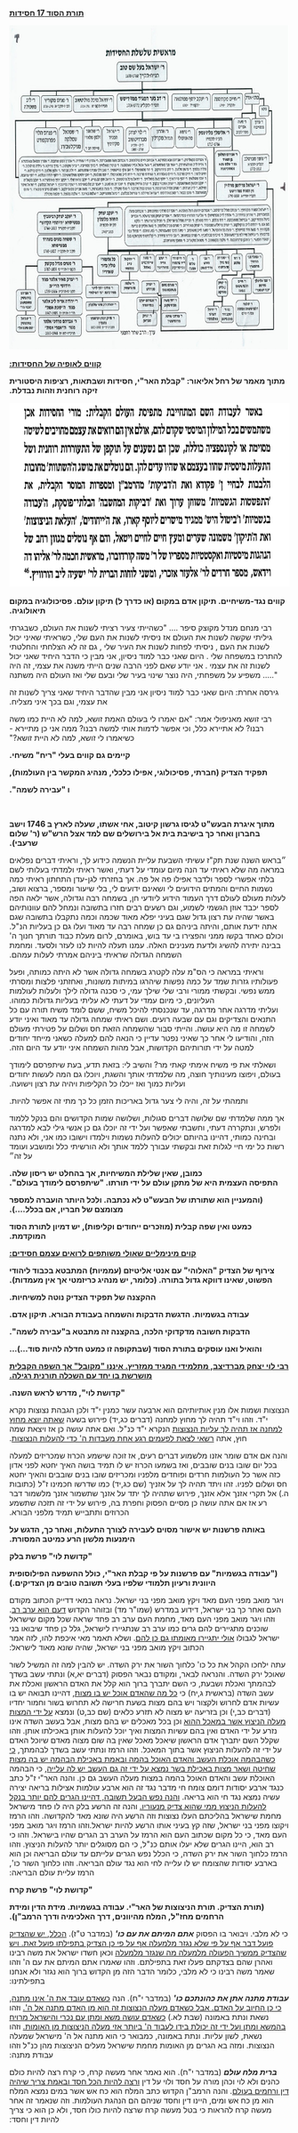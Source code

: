 **<span dir="rtl"><u>תורת הסוד 17 חסידות</u></span>**

<img src="יז. תורת הסוד - חסידות 1/media/image1.jpeg"
style="width:7.73958in;height:6.07292in"
alt="https://static.wixstatic.com/media/f75bea_a691d4db459347a49af394b03379544d.jpg/v1/fill/w_852,h_602,al_c,q_90,usm_0.66_1.00_0.01/f75bea_a691d4db459347a49af394b03379544d.jpg" />

<span dir="rtl">  
</span>

**<span dir="rtl"><u>קווים לאופיה של החסידות:</u></span>**

**<span dir="rtl">מתוך מאמר של רחל אליאור: "קבלת האר"י, חסידות ושבתאות,
רציפות היסטורית זיקה רוחנית וזהות נבדלת.</span>**

<img src="יז. תורת הסוד - חסידות 1/media/image2.jpeg"
style="width:7.95278in;height:3.44412in" />

<span dir="rtl"> </span>

**<span dir="rtl">קווים נגד-משיחיים. תיקון אדם במקום (או כדרך ל) תיקון
עולם. פסיכולוגיה במקום תיאולוגיה.</span>**

<span dir="rtl">רבי מנחם מנדל מקוצק סיפר .... "כשהייתי צעיר רציתי לשנות
את העולם, כשבגרתי גיליתי שקשה לשנות את העולם אז ניסיתי לשנות את העם שלי,
כשראיתי שאיני יכול לשנות את העם , ניסיתי לפחות לשנות את העיר שלי , גם זה
לא הצלחתי והחלטתי להתרכז במשפחה שלי . היום שאני כבר למוד ניסיון, אני
מבין כי הדבר היחיד שאני יכול לשנות זה את עצמי . אני יודע שאם לפני הרבה
שנים הייתי משנה את עצמי, זה היה משפיע על משפחתי, היה נוצר שינוי בעיר שלי
ובעם שלי ואז העולם היה משתנה</span> ....."

<span dir="rtl">גירסה אחרת: היום שאני כבר למוד ניסיון אני מבין שהדבר
היחיד שאני צריך לשנות זה את עצמי, וגם בכך איני מצליח.</span>

<span dir="rtl">רבי זושא מאניפולי אמר: "אם יאמרו לי בעולם האמת זושא, למה
לא היית כמו משה רבנו? לא אתיירא כלל, וכי אפשר לדמות אותי למשה רבנו? ממה
אני כן מתיירא - כשיאמרו לי זושא, למה לא היית זושא?"</span>

**<span dir="rtl">קיימים גם קווים בעלי "ריח" משיחי.</span>**

**<span dir="rtl">תפקיד הצדיק (חברתי, פסיכולוגי, אפילו כלכלי, מנהיג
המקשר בין העולמות),</span>**

**<span dir="rtl">ו "עבירה לשמה".</span>**

**<span dir="rtl">  
</span>**

**<span dir="rtl">מתוך איגרת הבעש"ט לגיסו גרשון קיטוב, אחי אשתו, שעלה
לארץ ב 1746 וישב בחברון ואחר כך בישיבת בית אל בירושלים שם למד אצל הרש"ש
(ר' שלום שרעבי).</span>**

<span dir="rtl">״בראש השנה שנת תק"ז עשיתי השבעת עליית הנשמה כידוע לך,
וראיתי דברים נפלאים במראה מה שלא ראיתי עד הנה מיום עומדי על דעתי, ואשר
ראיתי ולמדתי בעלותי לשם בלתי אפשרי לספר ולדבר אפילו פה אל פה. אך בחזרתי
לגן-עדן התחתון ראיתי כמה נשמות החיים והמתים הידועים לי ושאינם ידועים לי,
בלי שיעור ומספר, ברצוא ושוב, לעלות מעולם לעולם דרך העמוד הידוע ליודעי
חן, בשמחה רבה וגדולה, אשר ילאה הפה לספר יכבד אוזן הגשמי לשמוע, וגם רשעים
רבים חזרו בתשובה ונמחל להם עוונותיהם באשר שהיה עת רצון גדול שגם בעיני
יפלא מאוד שכמה וכמה נתקבלו בתשובה שגם אתה ידעת אותם, והיתה ביניהם גם כן
שמחה רבה עד מאוד ועלו גם כן בעליות הנ"ל. וכולם כאחד בקשו ממני והפצירו בי
עד בוש, באומרם, לרום מעלת כבוד תורתך חנוך ה' בבינה יתירה להשיג ולדעת
מענינים האלה. עמנו תעלה להיות לנו לעזר ולסעד. ומחמת השמחה הגדולה שראיתי
ביניהם אמרתי לעלות עמהם.</span>

<span dir="rtl">וראיתי במראה כי הס"מ עלה לקטרג בשמחה גדולה אשר לא היתה
כמותה, ופעל פעולותיו גזרות שמד על כמה נפשות שיהרגו במיתות משונות,
ואחזתני פלצות ומסרתי ממש נפשי. ובקשתי ממורי ורבי שלי שילך עמי, כי סכנה
גדולה לילך ולעלות לעולמות העליונים, כי מיום עמדי על דעתי לא עליתי בעליות
גדולות כמוהו.  
ועליתי מדרגה אחר מדרגה, עד שנכנסתי להיכל משיח, ששם לומד משיח תורה עם כל
התנאים והצדיקים וגם עם שבעה רועים. ושם ראיתי שמחה גדולה עד מאוד ואיני
יודע לשמחה זו מה היא עושה. והייתי סבור שהשמחה הזאת חס ושלום על פטירתי
מעולם הזה, והודיעו לי אחר כך שאיני נפטר עדיין כי הנאה להם למעלה כשאני
מייחד יחודים למטה על ידי תורותיהם הקדושות, אבל מהות השמחה איני יודע עד
היום הזה.</span>

<span dir="rtl">ושאלתי את פי משיח אימתי קאתי מר? והשיב לי: בזאת תדע, בעת
שיתפרסם לימודך בעולם, ויפוצו מעינותיך חוצה, מה שלמדתי אותך והשגת, ויוכלו
גם המה לעשות יחודים ועליות כמוך ואז ייכלו כל הקליפות ויהיה עת רצון
וישועה.</span>

<span dir="rtl">ותמהתי על זה, והיה לי צער גדול באריכות הזמן כל כך מתי זה
אפשר להיות.</span>

<span dir="rtl">אך ממה שלמדתי שם שלושה דברים סגולות, ושלושה שמות הקדושים
והם בנקל ללמוד ולפרש, ונתקררה דעתי, וחשבתי שאפשר ועל ידי זה יוכלו גם כן
אנשי גילי לבא למדרגה ובחינה כמותי, דהיינו בהיותם יכולים להעלות נשמות
וילמדו וישובו כמו אני, ולא נתנה רשות כל ימי חיי לגלות זאת ובקשתי עבורך
ללמד אותך ולא הורשיתי כלל ומושבע ועומד על זה״</span>

**<span dir="rtl">כמובן, שאין שלילת המשיחיות, אך בהחלט יש ריסון שלה.  
התפיסה העצמית היא של מתקן עולם על ידי תורתו. "שיתפרסם לימודך
בעולם".</span>**

**<span dir="rtl">(והמעניין הוא שתורתו של הבעש"ט לא נכתבה. ולכל היותר
הועברה למספר מצומצם של חבריו, אם בכלל....).</span>**

**<span dir="rtl">כמעט ואין שפה קבלית (מוזכרים ייחודים וקליפות), יש
דמיון לתורת הסוד המוקדמת.</span>**

**<span dir="rtl"><u>קוים מינימליים שאולי משותפים לרואים עצמם
חסידים:</u></span>**

**<span dir="rtl">צירוף של הצדיק "האלוהי" עם אנטי אליטיזם (עממיות)
המתבטא בכבוד ליהודי הפשוט, שאינו דווקא גדול בתורה. (כלומר, יש מנהיג
כריזמטי אך אין מעמדות).</span>**

**<span dir="rtl">ההקצנה של תפקיד הצדיק נוטה למשיחיות.</span>**

**<span dir="rtl">עבודה בגשמיות. הדגשת הדבקות והשמחה בעבודת הבורא. תיקון
אדם.</span>**

**<span dir="rtl">הדבקות חשובה מדקדוקי הלכה, בהקצנה זה מתבטא ב"עבירה
לשמה".</span>**

<span dir="rtl">  
</span>

**<span dir="rtl">והואיל ואנו עוסקים בתורת הסוד (שבתקופה זו כמעט חדלה
להיות סוד...)...</span>**

**<span dir="rtl"><u>רבי לוי יצחק מברדיצב, מתלמידי המגיד ממזריץ. איננו
"מקובל" אך השפה הקבלית מושרשת בו יחד עם השכלה תורנית רגילה.</u></span>**

**<span dir="rtl">"קדושת לוי", מדרש לראש השנה.</span>**

<span dir="rtl">הנצוצות ושמות אלו מנין אותיותיהם הוא ארבעה עשר כמנין י"ד
ולכן הגבהת נצוצות נקרא י"ד. וזהו וי"ד תהיה לך מחוץ למחנה (דברים כג,יד)
פירוש בשעה <u>שאתה יוצא מחוץ למחנה אז תהיה לך עליות הנצוצות</u> הנקרא
י"ד כנ"ל. ואם אתה עושה כן אז ויצאת שמה חוץ, אתה <u>רשאי לצאת לפעמים רגע
אחת מעבדות ה' כדי להעלות הנצוצות</u>.</span>

<span dir="rtl">והנה אם אדם שומר אזנו מלשמוע דברים רעים, אז זוכה שישמע
הכרוז שמכריזים למעלה בכל יום שובו בנים שובבים, ואז בשמעו הכרוז יש לו
תמיד בושה האיך יחטא לפני אדון כזה אשר כל העולמות חרדים ופוחדים מלפניו
ומכריזים שובו בנים שובבים והאיך יחטא חס ושלום לפניו. זהו ויתד תהיה לך על
אזניך (שם כג,יד) כמו שדרשו חכמינו ז"ל (כתובות ה.) אל תקרי אזנך אלא אזנך,
פירוש שתהיה לך יתד על אזנך שתשמור אזנך מלשמור דבר רע אז אם אתה עושה כן
מסיים הפסוק וחפרת בה, פירוש על ידי זה תזכה שתשמע הכרוזים ותתבייש תמיד
מלפני הבורא.</span>

**<span dir="rtl">באותה פרשנות יש אישור מסוים לעבירה לצורך התעלות, ואחר
כך, הדגש על הימנעות מלשון הרע כמיטב המסורת.</span>**

**<span dir="rtl">"קדושת לוי" פרשת בלק</span>**

**<span dir="rtl">("עבודה בגשמיות" עם פרשנות על פי קבלת האר"י, כולל
ההשפעה הפילוסופית היוונית ורעיון תלמודי שלפיו בעלי תשובה טובים מן
הצדיקים.)</span>**

<span dir="rtl">ויגר מואב מפני העם מאד ויקץ מואב מפני בני ישראל. נראה
במאי דדייק הכתוב מקודם העם ואחר כך בני ישראל, דידוע במדרש (שמו"ר מד)
ובזוהר הקדוש <u>דעם הוא ערב רב</u>. וזהו ויגר מואב מפני העם מאד, מחמת
העם ערב רב פחד שראה שכל מקום שישראל שוכנים מתגיירים להם גרים כמו ערב רב
שנתגיירו לישראל, גלל כן פחד שיבואו בני ישראל לגבולו <u>אולי יתגיירו
מאומתו גם כן להם</u>. ושלא תאמר מאי איכפת להו, לזה אמר הכתוב ויקץ מואב
מפני בני ישראל, שהיה שונא מאוד לישראל:</span>

<span dir="rtl">עתה ילחכו הקהל את כל כו' כלחוך השור את ירק השדה. יש
להבין למה זה המשיל לשור שאוכל ירק השדה. והנראה לבאר, ומקודם נבאר הפסוק
(דברים יא,א) ונתתי עשב בשדך לבהמתך ואכלת ושבעת, כי השם יתברך ברוך הוא
קלל את האדם הראשון ואכלת את עשב השדה (בראשית ג,יח) כי <u>כל מה שהאדם
אוכל יש בו מצות</u>, דהיינו תבואה יש בו עשיות אדם לחרוש ולקצור ויש בהם
מצות בשעת חרישה לא תחרוש בשור וחמור יחדיו (דברים כב,י) וכן בזריעה יש
מצוה לא תזרע כלאים (שם כב,ט) ונמצא <u>על ידי המצות מעלה הניצוץ אשר במאכל
ההוא</u> וכן בכל מאכלים יש בהם מצות, אבל בעשב השדה אינו נזרע על ידי האדם
ואין בהם עשיות המצות ואיך יוכל להעלות אותן באכילתו אותן. וזהו שקלל השם
יתברך אדם הראשון שיאכל מאכל שאין בה שום מצוה מאדם שיוכל האדם על ידי זה
להעלות הניצוץ אשר בתוך המאכל. וזהו הרמז ונתתי עשב בשדך לבהמתך, <u>כי
כשהבהמה אוכלת העשב והאדם האוכל בהמה ובאמת באכילת הבהמה יש בה מצות שחיטה
ושאר מצות באכילת בשר נמצא על ידי זה גם העשב יש לה עלייה</u>, כי הבהמה
האוכלת עשב והאדם האוכל בהמה במצות מעלה העשב גם כן. והנה האר"י ז"ל כתב
כנגד ארבע יסודות דומם צומח חי מדבר נגד זה הוא ארבע עולמות אצילות בריאה
יצירה עשיה נמצא נגד חי הוא בריאה. <u>והנה נפש הבעל תשובה, דהיינו הגרים
להם יותר בנקל להעלות הניצוץ ממי שהוא צדיק מנעוריו.</u> והנה זה הרשע בלק
היה לו פחד מישראל מחמת שישראל בהליכתם העלו נצוצות וזה הרשע היה שונא מאד
להקדושה. וזהו הרמז ויקוצו מפני בני ישראל, שזה קץ בעיני אותו הרשע להיות
ישראל.וזהו הרמז ויגר מואב מפני העם מאד, כי כל מקום שכתוב העם הוא הרמז על
הערב רב הגרים שהיו בישראל. וזהו כי רב הוא, היינו הגרים שלא יעלו אותם
כנ"ל, כי הם מסוגלים יותר להעלות הניצוץ. וזהו הרמז כלחוך השור את ירק
השדה, כי הכלל נפש הגרים עלייתם עד עולם הבריאה וכן הוא בארבע יסודות
שהצומח יש לו עלייה לחי הוא נגד עולם הבריאה. וזהו כלחוך השור כו', הרמז
עליית עולם הבריאה:</span>

**<span dir="rtl">"קדושת לוי" פרשת קרח</span>**

<span dir="rtl"></span>

**<span dir="rtl">(תורת הצדיק. תורת הניצוצות של האר"י. עבודה בגשמיות.
מידת הדין ומידת הרחמים מחז"ל, המלח מהיוונים, דרך האלכימיה ודרך
הרמב"ן).</span>**

<span dir="rtl">כי לא מלבי. ויבואר בו הפסוק ***אתם המיתם את עם כו'***
(במדבר ט"ז). <u>הכלל, יש שהצדיק פועל דבר אף על פי שלא נגזר מלמעלה אף על
פי כן הצדיק בתפילתו פועל זאת. ויש שהצדיק ממשיך הפעולה מלמעלה מה שנגזר
מלמעלה</u> וכאן חשדו ישראל את משה רבינו ואהרן שהם בצדקתם פעלו זאת
בתפילתם. וזהו שאמרו אתם המיתם את עם ה' וזהו שאמר משה רבינו כי לא מלבי,
כלומר הדבר הזה מן הקדוש ברוך הוא נגזר ולא אנחנו בתפילתינו:</span>

<span dir="rtl">***עבודת מתנה אתן את כהונתכם כו'*** (במדבר י"ח). הנה
<u>כשאדם עובד את ה' אינו מתנה, כי כן החיוב על האדם. אבל כשאדם מעלה
הנצוצות זה הוא מן האדם מתנה אל ה'.</u> וזהו נשאת ונתת באמונה (שבת לא.)
<u>כשאדם עושה משא ומתן עם נכרי והישראל מרויח בהמשא ומתן ועל ידי זה יכולת
בידו לעבוד ה' ביותר אזי מעלה הניצוצות מן האומות.</u> וזהו נשאת, לשון
עליות. ונתת באמונה, כמבואר כי הוא מתנה אל ה' מישראל שמעלה הנצוצות. ומזה
בא הגרים מן האומות מחמת שישראל מעלים הניצוצות מהן כנ"ל וזהו עבודת
מתנה:</span>

<span dir="rtl">***ברית מלח עולם*** (במדבר י"ח). הוא נאמר אחר מעשה קרח,
כי קרח רצה להיות כולם כהנים ולא לוי וכהן מורה על חסד ולוי על דין <u>ורצה
להיות הכל חסד ובאמת צריך שיהיה דין ורחמים בעולם</u>. והנה הרמב"ן הקדוש
כתב המלח הוא כח אש אשר במים נמצא המלח הוא מן כח אש ומים, היינו דין וחסד
שניהם הם הנהגת העולמות. וזה שנאמר זה אחר מעשה קרח להראות כי בטל מעשה קרח
שרצה להיות כולו חסד, ולא כן הוא כי צריך להיות דין וחסד:</span>

